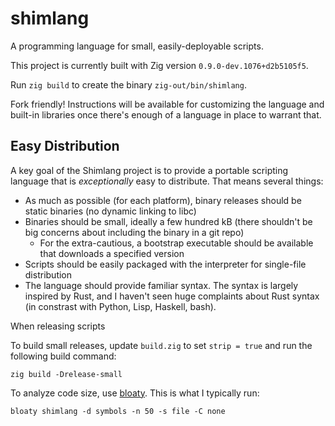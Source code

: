 # shimlang
A programming language for small, easily-deployable scripts.

This project is currently built with Zig version `0.9.0-dev.1076+d2b5105f5`.

Run `zig build` to create the binary `zig-out/bin/shimlang`.

Fork friendly! Instructions will be available for customizing the language and
built-in libraries once there's enough of a language in place to warrant that.

## Easy Distribution

A key goal of the Shimlang project is to provide a portable scripting language
that is _exceptionally_ easy to distribute. That means several things:

- As much as possible (for each platform), binary releases should be static binaries (no dynamic linking to libc)
- Binaries should be small, ideally a few hundred kB (there shouldn't be big concerns about including the binary in a git repo)
    - For the extra-cautious, a bootstrap executable should be available that downloads a specified version
- Scripts should be easily packaged with the interpreter for single-file distribution
- The language should provide familiar syntax. The syntax is largely inspired by Rust, and I haven't seen
  huge complaints about Rust syntax (in constrast with Python, Lisp, Haskell, bash).

When releasing scripts

To build small releases, update `build.zig` to set `strip = true` and run the
following build command:
```
zig build -Drelease-small
```

To analyze code size, use [bloaty](https://github.com/google/bloaty). This is
what I typically run:
```
bloaty shimlang -d symbols -n 50 -s file -C none
```
